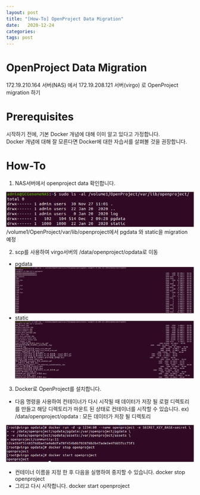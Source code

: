 ```yaml
---
layout: post
title: "[How-To] OpenProject Data Migration"
date:   2020-12-24
categories:
tags: post 
---
```


# OpenProject Data Migration
172.19.210.164 서버(NAS) 에서 172.19.208.121 서버(virgo) 로 OpenProject migration 하기

# Prerequisites
시작하기 전에, 기본 Docker 개념에 대해 이미 알고 있다고 가정합니다.   
Docker 개념에 대해 잘 모른다면 Docker에 대한 자습서를 살펴볼 것을 권장합니다.

# How-To
1. NAS서버에서 openproject data 확인합니다.

![img1](/assets/img/2020-12-24-OpenProject-how-to-data-migration-img1.png)
/volume1/OpenProject/var/lib/openproject에서 pgdata 와 static을 migration 예정


2. scp를 사용하여 virgo서버의 /data/openproject/opdata로 이동
- pgdata
![img2](/assets/img/2020-12-24-OpenProject-how-to-data-migration-img2.png)   
- static
![img3](/assets/img/2020-12-24-OpenProject-how-to-data-migration-img3.png)


3. Docker로 OpenProject를 설치합니다.
- 다음 명령을 사용하여 컨테이너가 다시 시작될 때 데이터가 저장 될 로컬 디렉토리를 만들고 해당 디렉토리가 마운트 된 상태로 컨테이너를 시작할 수 있습니다.
ex) /data/openproject/opdata : 모든 데이터가 저장 될 디렉토리

![img5](/assets/img/2020-12-24-OpenProject-how-to-data-migration-img5.png)
- 컨테이너 이름을 지정 한 후 다음을 실행하여 중지할 수 있습니다.
docker stop openproject
- 그리고 다시 시작합니다.
docker start openproject

